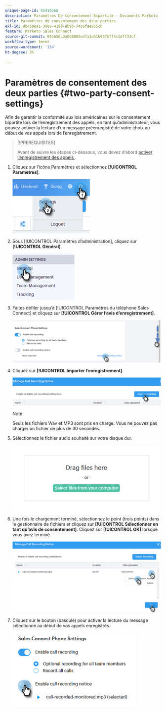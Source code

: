 ```yaml
---
unique-page-id: 45416566
description: Paramètres De Consentement Bipartite - Documents Marketo - Documentation Du Produit
title: Paramètres de consentement des deux parties
exl-id: d0468ea1-3009-4190-ab9b-74c6fae955cb
feature: Marketo Sales Connect
source-git-commit: 09a656c3a0d0002edfa1a61b987bff4c1dff33cf
workflow-type: tm+mt
source-wordcount: '154'
ht-degree: 3%

---
```


# Paramètres de consentement des deux parties {#two-party-consent-settings}

Afin de garantir la conformité aux lois américaines sur le consentement bipartite lors de l’enregistrement des appels, en tant qu’administrateur, vous pouvez activer la lecture d’un message préenregistré de votre choix au début de vos appels lors de l’enregistrement.

>[!PREREQUISITES]
>
>Avant de suivre les étapes ci-dessous, vous devez d’abord [ activer l’enregistrement des appels ](/help/marketo/product-docs/marketo-sales-connect/phone/enable-call-recording.md).

1. Cliquez sur l’icône Paramètres et sélectionnez **[!UICONTROL Paramètres]**.

   ![](assets/one-1.png)

1. Sous [!UICONTROL Paramètres d’administration], cliquez sur **[!UICONTROL Général]**.

   ![](assets/two-1.png)

1. Faites défiler jusqu’à [!UICONTROL Paramètres du téléphone Sales Connect] et cliquez sur **[!UICONTROL Gérer l’avis d’enregistrement]**.

   ![](assets/three-1.png)

1. Cliquez sur **[!UICONTROL Importer l’enregistrement]**.

   ![](assets/four-1.png)

   >[!NOTE]
   >
   >Seuls les fichiers Wav et MP3 sont pris en charge. Vous ne pouvez pas charger un fichier de plus de 30 secondes.

1. Sélectionnez le fichier audio souhaité sur votre disque dur.

   ![](assets/five.png)

1. Une fois le chargement terminé, sélectionnez le point (trois points) dans le gestionnaire de fichiers et cliquez sur **[!UICONTROL Sélectionner en tant qu’avis de consentement]**. Cliquez sur **[!UICONTROL OK]** lorsque vous avez terminé.

   ![](assets/six.png)

1. Cliquez sur le bouton (bascule) pour activer la lecture du message sélectionné au début de vos appels enregistrés.

   ![](assets/seven.png)
